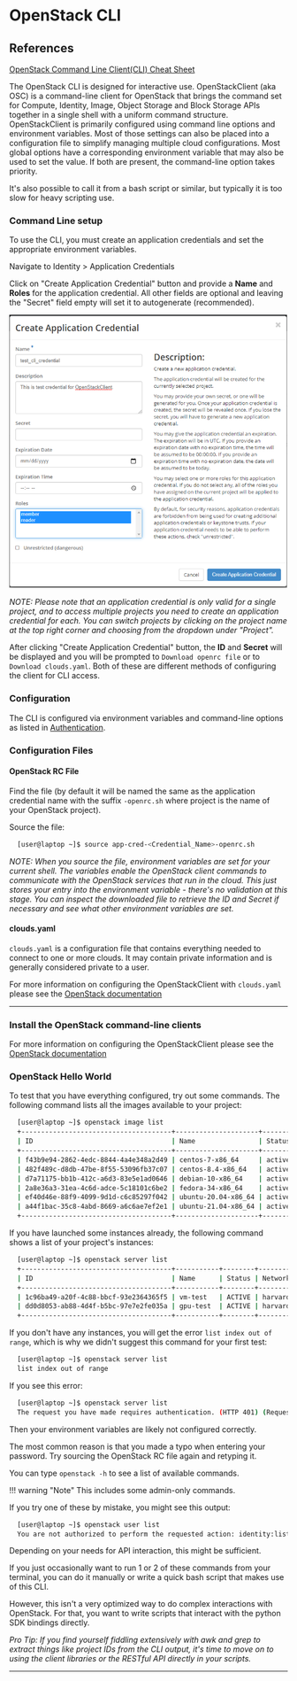 # OpenStack CLI

## References

[OpenStack Command Line Client(CLI) Cheat Sheet](https://docs.openstack.org/ocata/user-guide/cli-cheat-sheet.html)

The OpenStack CLI is designed for interactive use. OpenStackClient (aka OSC) is a command-line client for OpenStack that brings the command set for Compute, Identity, Image, Object Storage and Block Storage APIs together in a single shell with a uniform command structure. OpenStackClient is primarily configured using command line options and environment variables. Most of those settings can also be placed into a configuration file to simplify managing multiple cloud configurations. Most global options have a corresponding environment variable that may also be used to set the value. If both are present, the command-line option takes priority.

It's also possible to call it from a bash script or similar, but typically it is too slow for heavy scripting use.

### Command Line setup

To use the CLI, you must create an application credentials and set the appropriate environment variables.

Navigate to Identity > Application Credentials

Click on "Create Application Credential" button and provide a **Name** and **Roles** for the application credential. All other fields are optional and leaving the "Secret" field empty will set it to autogenerate (recommended).

![OpenStackClient Credentials Setup](images/openstack_cli_cred.png)

*NOTE: Please note that an application credential is only valid for a single project, and to access multiple projects you need to create an application credential for each. You can switch projects by clicking on the project name at the top right corner and choosing from the dropdown under "Project".*

After clicking "Create Application Credential" button, the **ID** and **Secret** will be displayed and you will be prompted to `Download openrc file` or to `Download clouds.yaml`. Both of these are different methods of configuring the client for CLI access.

### Configuration

The CLI is configured via environment variables and command-line options as listed in [Authentication](https://docs.openstack.org/python-openstackclient/latest/cli/authentication.html).

### Configuration Files

#### OpenStack RC File

Find the file (by default it will be named  the same as the application credential name with the suffix `-openrc.sh` where project is the name of your OpenStack project).

Source the file:

```sh
  [user@laptop ~]$ source app-cred-<Credential_Name>-openrc.sh
```

*NOTE: When you source the file, environment variables are set for your current shell. The variables enable the OpenStack client commands to communicate with the OpenStack services that run in the cloud. This just stores your entry into the environment variable - there's no validation at this stage. You can inspect the downloaded file to retrieve the ID and Secret if necessary and see what other environment variables are set.*

#### clouds.yaml

`clouds.yaml` is a configuration file that contains everything needed to connect to one or more clouds. It may contain private information and is generally considered private to a user.

For more information on configuring the OpenStackClient with `clouds.yaml` please see the [OpenStack documentation](
https://docs.openstack.org/python-openstackclient/wallaby/configuration/index.html#clouds-yaml)

---

### Install the OpenStack command-line clients

For more information on configuring the OpenStackClient please see the [OpenStack documentation](https://docs.openstack.org/ocata/user-guide/common/cli-install-openstack-command-line-clients.html)

### OpenStack Hello World

To test that you have everything configured, try out some commands. The following command lists all the images available to your project:

```sh
  [user@laptop ~]$ openstack image list
  +--------------------------------------+---------------------+--------+
  | ID                                   | Name                | Status |
  +--------------------------------------+---------------------+--------+
  | f43b9e94-2862-4edc-8844-4a4e348a2d49 | centos-7-x86_64     | active |
  | 482f489c-d8db-47be-8f55-53096fb37c07 | centos-8.4-x86_64   | active |
  | d7a71175-bb1b-412c-a6d3-83e5e1ad0646 | debian-10-x86_64    | active |
  | 2a8e36a3-31ea-4c6d-adce-5c18101c6be2 | fedora-34-x86_64    | active |
  | ef40d46e-88f9-4099-9d1d-c6c85297f042 | ubuntu-20.04-x86_64 | active |
  | a44f1bac-35c8-4abd-8669-a6c6ae7ef2e1 | ubuntu-21.04-x86_64 | active |
  +--------------------------------------+---------------------+--------+
```

If you have launched some instances already, the following command shows a list of your project's instances:

```sh
  [user@laptop ~]$ openstack server list
  +--------------------------------------+-----------+--------+------------------------------------------------+--------------------------+---------------------+
  | ID                                   | Name      | Status | Networks                                       | Image                    | Flavor              |
  +--------------------------------------+-----------+--------+------------------------------------------------+--------------------------+---------------------+
  | 1c96ba49-a20f-4c88-bbcf-93e2364365f5 | vm-test   | ACTIVE | harvard-network=140.247.152.235, 192.168.0.23  | N/A (booted from volume) | m1.medium           |
  | dd0d8053-ab88-4d4f-b5bc-97e7e2fe035a | gpu-test  | ACTIVE | harvard-network=140.247.152.195, 192.168.0.227 |                          | vm.24cpu.64ram.1gpu |
  +--------------------------------------+-----------+--------+------------------------------------------------+--------------------------+---------------------+
```

If you don't have any instances, you will get the error `list index out of range`, which is why we didn't suggest this command for your first test:

```sh
  [user@laptop ~]$ openstack server list
  list index out of range
```

If you see this error:

```sh
  [user@laptop ~]$ openstack server list
  The request you have made requires authentication. (HTTP 401) (Request-ID: req-6a827bf3-d5e8-47f2-984c-b6edeeb2f7fb)
```

Then your environment variables are likely not configured correctly.

The most common reason is that you made a typo when entering your password.  Try sourcing the OpenStack RC file again and retyping it.

You can type `openstack -h` to see a list of available commands.

!!! warning "Note"
    This includes some admin-only commands.

If you try one of these by mistake, you might see this output:

```sh
  [user@laptop ~]$ openstack user list
  You are not authorized to perform the requested action: identity:list_users. (HTTP 403) (Request-ID: req-cafe1e5c-8a71-44ab-bd21-0e0f25414062)
```

Depending on your needs for API interaction, this  might be sufficient.

If you just occasionally want to run 1 or 2 of these commands from your terminal, you can do it manually or write a quick bash script that makes use of this CLI.

However, this isn't a very optimized  way to do complex interactions with OpenStack. For that, you want to write scripts that interact with the python SDK bindings directly.

*Pro Tip: If you find yourself fiddling extensively with awk and grep to extract things like project IDs from the CLI output,
it's time to move on to using the client libraries or the RESTful API directly in your scripts.*

---
